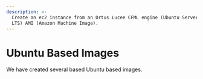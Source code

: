 ```yaml
---
description: >-
  Create an ec2 instance from an Ortus Lucee CFML engine (Ubuntu Server 18.04
  LTS) AMI (Amazon Machine Image).
---
```


# Ubuntu Based Images

We have created several based Ubuntu based images.

